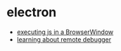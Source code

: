# electron

- [executing js in a BrowserWindow](_notes/2017-06/30-017.md)
- [learning about remote debugger](_notes/2017-08/07-004.md)
